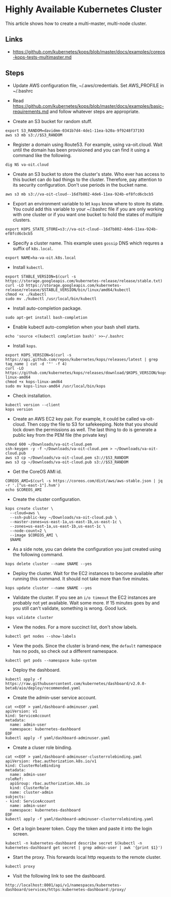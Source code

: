 # Highly Available Kubernetes Cluster

This article shows how to create a multi-master, multi-node cluster.

## Links

* https://github.com/kubernetes/kops/blob/master/docs/examples/coreos-kops-tests-multimaster.md

## Steps

* Update AWS configuration file, ~/.aws/credentials. Set AWS_PROFILE in ~/.bashrc

* Read https://github.com/kubernetes/kops/blob/master/docs/examples/basic-requirements.md and follow whatever steps are appropriate.

* Create an S3 bucket for random stuff.

```
export S3_RANDOM=davidmm-0341b7d4-4de1-11ea-b20a-9f9248f37193
aws s3 mb s3://$S3_RANDOM
```

* Register a domain using Route53. For example, using va-oit.cloud. Wait until the domain has been provisioned and you can find it using a command like the following.

```
dig NS va-oit.cloud
```

* Create an S3 bucket to store the cluster's state. Who ever has access to this bucket can do bad things to the cluster. Therefore, pay attention to its security configuration. Don't use periods in the bucket name.

```
aws s3 mb s3://va-oit-cloud--16d7b802-4de6-11ea-924b-ef8fcd6cbcb5
```

* Export an environment variable to let `kops` know where to store its state. You could add this variable to your ~/.bashrc file if you are only working with one cluster or if you want one bucket to hold the states of multiple clusters.

```
export KOPS_STATE_STORE=s3://va-oit-cloud--16d7b802-4de6-11ea-924b-ef8fcd6cbcb5
```

* Specify a cluster name. This example uses `gossip` DNS which requres a suffix of `k8s.local`.

```
export NAME=ha-va-oit.k8s.local
```

* Install `kubectl`.

```
export STABLE_VERSION=$(curl -s https://storage.googleapis.com/kubernetes-release/release/stable.txt)
curl -LO https://storage.googleapis.com/kubernetes-release/release/$STABLE_VERSION/bin/linux/amd64/kubectl
chmod +x ./kubectl
sudo mv ./kubectl /usr/local/bin/kubectl
```

* Install auto-completion package.

```
sudo apt-get install bash-completion
```

* Enable kubectl auto-completion when your bash shell starts.

```
echo 'source <(kubectl completion bash)' >>~/.bashrc
```

* Install `kops`.

```
export KOPS_VERSION=$(curl -s https://api.github.com/repos/kubernetes/kops/releases/latest | grep tag_name | cut -d '"' -f 4)
curl -LO https://github.com/kubernetes/kops/releases/download/$KOPS_VERSION/kops-linux-amd64
chmod +x kops-linux-amd64
sudo mv kops-linux-amd64 /usr/local/bin/kops
```

* Check installation.

```
kubectl version --client
kops version
```

* Create an AWS EC2 key pair. For example, it could be called va-oit-cloud. Then copy the file to S3 for safekeeping. Note that you should lock down the permissions as well. The last thing to do is generate a public key from the PEM file (the private key)

```
chmod 600 ~/Downloads/va-oit-cloud.pem
ssh-keygen -y -f ~/Downloads/va-oit-cloud.pem > ~/Downloads/va-oit-cloud.pub
aws s3 cp ~/Downloads/va-oit-cloud.pem s3://$S3_RANDOM
aws s3 cp ~/Downloads/va-oit-cloud.pub s3://$S3_RANDOM
```

* Get the CoreOS AMI id.

```
COREOS_AMI=$(curl -s https://coreos.com/dist/aws/aws-stable.json | jq -r '.["us-east-1"].hvm')
echo $COREOS_AMI
```

* Create the cluster configuration.

```
kops create cluster \
  --cloud=aws \
  --ssh-public-key ~/Downloads/va-oit-cloud.pub \
  --master-zones=us-east-1a,us-east-1b,us-east-1c \
  --zones=us-east-1a,us-east-1b,us-east-1c \
  --node-count=2 \
  --image $COREOS_AMI \
  $NAME
```

* As a side note, you can delete the configuration you just created using the following command.

```
kops delete cluster --name $NAME --yes
```

* Deploy the cluster. Wait for the EC2 instances to become available after running this command. It should not take more than five minutes.

```
kops update cluster --name $NAME --yes
```

* Validate the cluster. If you see an `i/o timeout` the EC2 instances are probably not yet available. Wait some more. If 15 minutes goes by and you still can't validate, something is wrong. Good luck.

```
kops validate cluster
```

* View the nodes. For a more succinct list, don't show labels.

```
kubectl get nodes --show-labels
```

* View the pods. Since the cluster is brand-new, the `default` namespace has no pods, so check out a different namespace.

```
kubectl get pods --namespace kube-system
```

* Deploy the dashboard.

```
kubectl apply -f https://raw.githubusercontent.com/kubernetes/dashboard/v2.0.0-beta8/aio/deploy/recommended.yaml
```

* Create the admin-user service account.

```
cat <<EOF > yaml/dashboard-adminuser.yaml
apiVersion: v1
kind: ServiceAccount
metadata:
  name: admin-user
  namespace: kubernetes-dashboard
EOF
kubectl apply -f yaml/dashboard-adminuser.yaml
```

* Create a cluser role binding.

```
cat <<EOF > yaml/dashboard-adminuser-clusterrolebinding.yaml
apiVersion: rbac.authorization.k8s.io/v1
kind: ClusterRoleBinding
metadata:
  name: admin-user
roleRef:
  apiGroup: rbac.authorization.k8s.io
  kind: ClusterRole
  name: cluster-admin
subjects:
- kind: ServiceAccount
  name: admin-user
  namespace: kubernetes-dashboard
EOF
kubectl apply -f yaml/dashboard-adminuser-clusterrolebinding.yaml
```

* Get a login bearer token. Copy the token and paste it into the login screen.

```
kubectl -n kubernetes-dashboard describe secret $(kubectl -n kubernetes-dashboard get secret | grep admin-user | awk '{print $1}')
```

* Start the proxy. This forwards local http requests to the remote cluster.

```
kubectl proxy
```

* Visit the following link to see the dashboard.

```
http://localhost:8001/api/v1/namespaces/kubernetes-dashboard/services/https:kubernetes-dashboard:/proxy/
```
